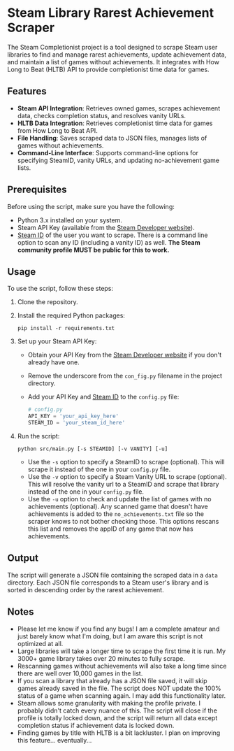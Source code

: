# Steam Library Rarest Achievement Scraper

The Steam Completionist project is a tool designed to scrape Steam user libraries to find and manage rarest achievements, update achievement data, and maintain a list of games without achievements. It integrates with How Long to Beat (HLTB) API to provide completionist time data for games.

## Features

- **Steam API Integration**: Retrieves owned games, scrapes achievement data, checks completion status, and resolves vanity URLs.
- **HLTB Data Integration**: Retrieves completionist time data for games from How Long to Beat API.
- **File Handling**: Saves scraped data to JSON files, manages lists of games without achievements.
- **Command-Line Interface**: Supports command-line options for specifying SteamID, vanity URLs, and updating no-achievement game lists.

## Prerequisites

Before using the script, make sure you have the following:

- Python 3.x installed on your system.
- Steam API Key (available from the [Steam Developer website](https://steamcommunity.com/dev/apikey)).
- [Steam ID](https://help.steampowered.com/en/faqs/view/2816-BE67-5B69-0FEC) of the user you want to scrape. There is a command line option to scan any ID (including a vanity ID) as well. **The Steam community profile MUST be public for this to work.**

## Usage

To use the script, follow these steps:

1. Clone the repository.

2. Install the required Python packages:

   ```shell
   pip install -r requirements.txt
   ```

3. Set up your Steam API Key:

   - Obtain your API Key from the [Steam Developer website](https://steamcommunity.com/dev/apikey) if you don't already have one.
   - Remove the underscore from the `con_fig.py` filename in the project directory.
   - Add your API Key and [Steam ID](https://help.steampowered.com/en/faqs/view/2816-BE67-5B69-0FEC) to the `config.py` file:

     ```python
     # config.py
     API_KEY = 'your_api_key_here'
     STEAM_ID = 'your_steam_id_here'
     ```

4. Run the script:

   ```shell
   python src/main.py [-s STEAMID] [-v VANITY] [-u]
   ```

   - Use the `-s` option to specify a SteamID to scrape (optional). This will scrape it instead of the one in your `config.py` file.
   - Use the `-v` option to specify a Steam Vanity URL to scrape (optional). This will resolve the vanity url to a SteamID and scrape that library instead of the one in your `config.py` file.
   - Use the `-u` option to check and update the list of games with no achievements (optional). Any scanned game that doesn't have achievements is added to the `no_achievements.txt` file so the scraper knows to not bother checking those. This options rescans this list and removes the appID of any game that now has achievements. 

## Output

The script will generate a JSON file containing the scraped data in a `data` directory. Each JSON file corresponds to a Steam user's library and is sorted in descending order by the rarest achievement.

## Notes

* Please let me know if you find any bugs! I am a complete amateur and just barely know what I'm doing, but I am aware this script is not optimized at all.
* Large libraries will take a longer time to scrape the first time it is run. My 3000+ game library takes over 20 minutes to fully scrape.
* Rescanning games without achievements will also take a long time since there are well over 10,000 games in the list.
* If you scan a library that already has a JSON file saved, it will skip games already saved in the file. The script does NOT update the 100% status of a game when scanning again. I may add this functionality later.
* Steam allows some granularity with making the profile private. I probably didn't catch every nuance of this. The script will close if the profile is totally locked down, and the script will return all data except completion status if achievement data is locked down.
* Finding games by title with HLTB is a bit lackluster. I plan on improving this feature... eventually...